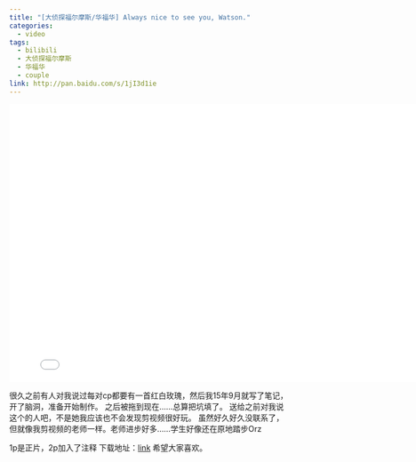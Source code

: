 ```yaml
---
title: "[大侦探福尔摩斯/华福华] Always nice to see you, Watson."
categories:
  - video
tags:
  - bilibili
  - 大侦探福尔摩斯
  - 华福华
  - couple
link: http://pan.baidu.com/s/1jI3d1ie
---
```


<iframe width="800" height="500" src="//player.bilibili.com/player.html?aid=10279283&cid=16983793&page=1" scrolling="no" border="0" frameborder="no" framespacing="0" allowfullscreen="true"> </iframe>


很久之前有人对我说过每对cp都要有一首红白玫瑰，然后我15年9月就写了笔记，开了脑洞，准备开始制作。
之后被拖到现在……总算把坑填了。
送给之前对我说这个的人吧，不是她我应该也不会发现剪视频很好玩。
虽然好久好久没联系了，但就像我剪视频的老师一样。老师进步好多……学生好像还在原地踏步Orz

1p是正片，2p加入了注释
下载地址：[link](#)
希望大家喜欢。